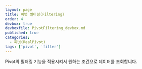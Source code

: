 ```yaml
---
layout: page
title: 피벗 필터링(Filtering)
order: 4
devbox: true
devboxfile: PivotFiltering_devbox.md
published: true
categories:
  - 피벗(RealPivot)
tags: ['pivot', 'filter']
---
```


Pivot의 필터링 기능을 적용시켜서 원하는 조건으로 데이터를 조회합니다.

<link rel="stylesheet" type="text/css" href="/lib/realpivot/realpivot_eval.0.8.0/css/default.css">
<link rel="stylesheet" type="text/css" href="/lib/css/pivot_demo.css">
<script type="text/javascript" src="/lib/jquery/jquery-1.11.2.min.js"></script>
<script type="text/javascript" src="/lib/realgrid/realgridjs-lic.js"></script>
<script type="text/javascript" src="/lib/realgrid/realgridjs_eval.1.1.27/realgridjs_eval.1.1.27.min.js"></script>
<script type="text/javascript" src="/lib/realgrid/realgridjs_eval.1.1.27/realgridjs-api.1.1.27.js"></script>
<script type="text/javascript" src="/lib/realpivot/realpivot_eval.0.8.0/messages/realpivot-messages.js"></script>
<script type="text/javascript" src="/lib/realpivot/realpivot_eval.0.8.0/realpivot_eval.0.8.0.min.js"></script>
<script type="text/javascript" src='/lib/realpivot/realpivot_eval.0.8.0/domutils.js'></script>

<div id="realpivot" style="width:100%;height:500px;"></div>

<script>
var dataProvider;
var pivot;

$(document).ready( function() {
    dataProvider = new RealGridJS.LocalDataProvider();
    pivot = new RealPivot("realpivot");
    pivot.setDataProvider(dataProvider);

    var fields = [{
        fieldName:"국산/수입"
    },{
        fieldName:"국가"
    },{
        fieldName:"브랜드번호"
    },{
        fieldName:"브랜드명"
    },{
        fieldName:"모델번호"
    },{
        fieldName:"모델명"
    },{
        fieldName:"색상번호"
    },{
        fieldName:"색상"
    },{
        fieldName:"판매날짜",
        dataType:"datetime",
        datetimeFormat:"yyyy-MM-dd"
    },{
        fieldName:"판매수량",
        dataType:"number"
    },{
        fieldName:"차량가격",
        dataType:"number"
    },{
        fieldName:"차종"
    },{
        fieldName:"연료"
    }];

    dataProvider.setFields(fields);

    pivot.setFieldMapping([{
        name: "국가",
        sourceField: "국가"
    },{
        name: "브랜드명",
        sourceField: "브랜드명"
    },{
        name: "판매분기",
        sourceField: "판매날짜",
        dateType:"quarter",
        fieldHeader:"분기",
        displayFormat: "${value}사분기",
        summaryFormat: "${value}사분기 합"
    },{
        name: "판매년도",
        sourceField: "판매날짜",
        dateType: "year",
        fieldHeader: "년도",
        displayFormat: "${value}년도",
        summaryFormat: "${value}년도 합"
    },{
        name: "판매월",
        sourceField: "판매날짜",
        dateType: "month",
        fieldHeader: "월",
        displayFormat: "${value}월",
        summaryFormat: "${value}월 합"
    },{
        name: "판매수량",
        sourceField: "판매수량",
        numberFormat:"#,##0"
    },{
        name: "차량가격",
        sourceField: "차량가격",
        numberFormat:"#,##0"
    },{
        name:"차종",
        sourceField:"차종"
    }]);

    pivot.setPivotFields({
        columns: ["판매분기","판매월"],
        rows: ["브랜드명","차종"],
        values: [{
            name: "차량가격",
            expression: "sum"
        }, {
            name: "판매수량",
            expression: "sum"
        }]
    });


    $.ajax({
        url: "/resource/data/pivotDataSet.json",
        success: function (data) {
            dataProvider.fillJsonData(data,{count:5000});
        },
        complete: function(data){
        	pivot.drawView();
        }
    });
});


</script>